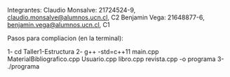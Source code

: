 Integrantes:
Claudio Monsalve: 21724524-9, claudio.monsalve@alumnos.ucn.cl, C2
Benjamin Vega: 21648877-6, benjamin.vega@alumnos.ucn.cl, C1

Pasos para compliacion (en la terminal):


1- cd Taller1-Estructura
2- g++ -std=c++11 main.cpp MaterialBibliografico.cpp Usuario.cpp libro.cpp revista.cpp -o programa
3- ./programa

